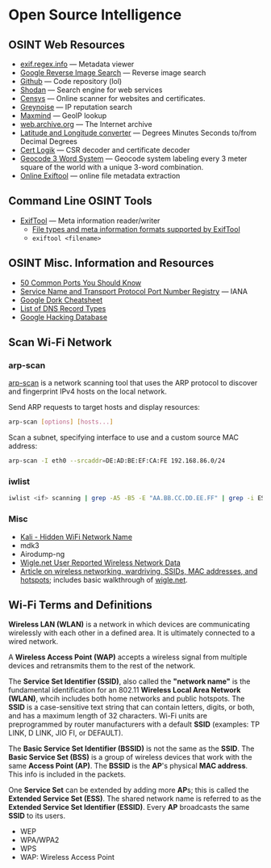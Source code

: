 # Open Source Intelligence

## OSINT Web Resources
- [exif.regex.info](exif.regex.info) — Metadata viewer
- [Google Reverse Image Search](images.google.com) — Reverse image search
- [Github](github.com) — Code repository (lol)
- [Shodan](shodan.io) — Search engine for web services
- [Censys](https://censys.io/) — Online scanner for websites and certificates.
- [Greynoise](greynoise.io) — IP reputation search
- [Maxmind](maxmind.com) — GeoIP lookup
- [web.archive.org](web.archive.org) — The Internet archive
- [Latitude and Longitude converter](https://www.fcc.gov/media/radio/dms-decimal) — Degrees Minutes Seconds to/from Decimal Degrees
- [Cert Logik](https://certlogik.com/decoder/) — CSR decoder and certificate decoder
- [Geocode 3 Word System](https://what3words.com/royal.grass.prep) — Geocode system labeling every 3 meter square of the world with a unique 3-word combination.
- [Online Exiftool](https://exif.tools/) — online file metadata extraction

## Command Line OSINT Tools
- [ExifTool](https://exiftool.org/) — Meta information reader/writer
  - [File types and meta information formats supported by ExifTool](https://github.com/exiftool/exiftool)
  - `exiftool <filename>`
    
## OSINT Misc. Information and Resources
- [50 Common Ports You Should Know](https://www.geeksforgeeks.org/50-common-ports-you-should-know/#)
- [Service Name and Transport Protocol Port Number Registry](https://www.iana.org/assignments/service-names-port-numbers/service-names-port-numbers.xhtml) — IANA
- [Google Dork Cheatsheet](https://gist.github.com/sundowndev/283efaddbcf896ab405488330d1bbc06)
- [List of DNS Record Types](https://en.wikipedia.org/wiki/List_of_DNS_record_types)
- [Google Hacking Database](https://www.exploit-db.com/google-hacking-database)


## Scan Wi-Fi Network
### arp-scan
[arp-scan](https://www.kali.org/tools/arp-scan/) is a network scanning tool that uses the ARP protocol to discover and fingerprint IPv4 hosts on the local network. 

Send ARP requests to target hosts and display resources:
```bash
arp-scan [options] [hosts...]
```

Scan a subnet, specifying interface to use and a custom source MAC address:
```bash
arp-scan -I eth0 --srcaddr=DE:AD:BE:EF:CA:FE 192.168.86.0/24
```

### iwlist
```bash
iwlist <if> scanning | grep -A5 -B5 -E "AA.BB.CC.DD.EE.FF" | grep -i ESSID
```

### Misc
- [Kali - Hidden WiFi Network Name](https://kalitut.com/hidden-wifi-network-name/)
- mdk3
- Airodump-ng
- [Wigle.net User Reported Wireless Network Data](https://wigle.net/)
- [Article on wireless networking, wardriving, SSIDs, MAC addresses, and hotspots](https://www.osintcurio.us/2019/01/15/tracking-all-the-wifi-things/); includes basic walkthrough of [wigle.net](https://wigle.net/).


## Wi-Fi Terms and Definitions
**Wireless LAN (WLAN)** is a network in which devices are communicating wirelessly with each other in a defined area. 
It is ultimately connected to a wired network.

A **Wireless Access Point (WAP)** accepts a wireless signal from multiple devices and retransmits them to the rest of the network.

The **Service Set Identifier (SSID)**, also called the **"network name"** is the fundamental identification for an 802.11 **Wireless Local Area Network (WLAN)**, whcih includes both home networks and public hotspots.
The **SSID** is a case-sensitive text string that can contain letters, digits, or both, and has a maximum length of 32 characters. 
Wi-Fi units are preprogrammed by router manufacturers with a default **SSID** (examples: TP LINK, D LINK, JIO FI, or DEFAULT). 

The **Basic Service Set Identifier (BSSID)** is not the same as the **SSID**.
The **Basic Service Set (BSS)** is a group of wireless devices that work with the same **Access Point (AP)**. 
The **BSSID** is the **AP**'s physical **MAC address**. 
This info is included in the packets.

One **Service Set** can be extended by adding more **AP**s; this is called the **Extended Service Set (ESS)**. 
The shared network name is referred to as the **Extended Service Set Identifier (ESSID)**. 
Every **AP** broadcasts the same **SSID** to its users.

- WEP
- WPA/WPA2
- WPS
- WAP: Wireless Access Point







